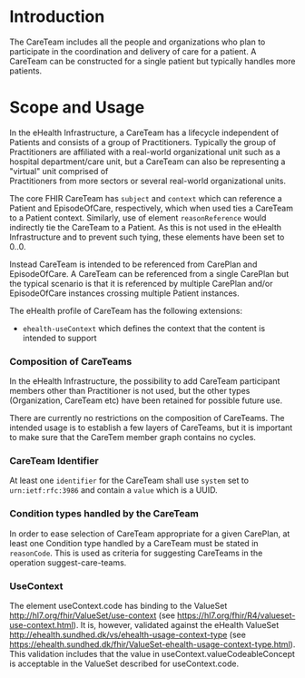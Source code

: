 # Introduction
The CareTeam includes all the people and organizations who plan to participate in the coordination and delivery
of care for a patient. A CareTeam can be constructed for a single patient but typically handles more patients.

# Scope and Usage
In the eHealth Infrastructure, a CareTeam has a lifecycle independent of Patients and consists of a group of
Practitioners. Typically the group of Practitioners are affiliated with a real-world organizational unit such
as a hospital department/care unit, but a CareTeam can also be representing a "virtual" unit comprised of  
Practitioners from more sectors or several real-world organizational units.

The core FHIR CareTeam has `subject` and `context` which can reference a Patient and EpisodeOfCare, respectively,
 which when used ties a CareTeam to a Patient context. Similarly, use of element `reasonReference` would indirectly
 tie the CareTeam to a Patient. As this is not used in the eHealth Infrastructure and
 to prevent such tying, these elements have been set to 0..0.
   
Instead CareTeam is intended to be referenced from CarePlan and EpisodeOfCare. A CareTeam can be referenced from
 a single CarePlan but the typical scenario is that it is
referenced by multiple CarePlan and/or EpisodeOfCare instances crossing multiple Patient instances.

The eHealth profile of CareTeam has the following extensions:
* `ehealth-useContext` which defines the context that the content is intended to support

### Composition of CareTeams
In the eHealth Infrastructure, the possibility to add CareTeam participant members other than Practitioner
is not used, but the other types (Organization, CareTeam etc) have been retained for possible future use.  

There are currently no restrictions on the composition of CareTeams. 
The intended usage is to establish a few layers of CareTeams, but it is important to make sure that the CareTem member 
graph contains no cycles.

### CareTeam Identifier
At least one `identifier` for the CareTeam shall use `system` set to `urn:ietf:rfc:3986` and contain a `value` which
is a UUID.

### Condition types handled by the CareTeam
In order to ease selection of CareTeam appropriate for a given CarePlan, at least one Condition type handled
by a CareTeam must
 be stated in `reasonCode`. This is used as criteria for suggesting CareTeams in the operation suggest-care-teams.

### UseContext
The element useContext.code has binding to the ValueSet http://hl7.org/fhir/ValueSet/use-context (see https://hl7.org/fhir/R4/valueset-use-context.html). It is, however, validated against the eHealth ValueSet http://ehealth.sundhed.dk/vs/ehealth-usage-context-type (see https://ehealth.sundhed.dk/fhir/ValueSet-ehealth-usage-context-type.html). This validation includes that the value in useContext.valueCodeableConcept is acceptable
in the ValueSet described for useContext.code.